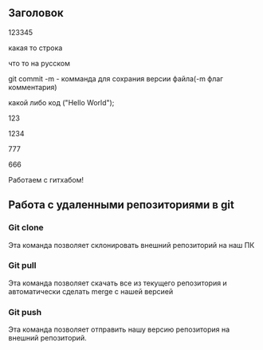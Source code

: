 ## Заголовок

123345

какая то строка

что то на русском

git commit -m - комманда для сохрания версии файла(-m флаг комментария)

какой либо код
("Hello World");

123

1234

777

666

Работаем с гитхабом!

## **Работа с удаленными репозиториями в git**

### **Git clone**

Эта команда позволяет склонировать внешний репозиторий на наш ПК

### **Git pull**

Эта команда позволяет скачать все из текущего репозитория и автоматически сделать merge с нашей версией

### **Git push**

Эта команда позволяет отправить нашу версию репозитория на внешний репозиторий.
